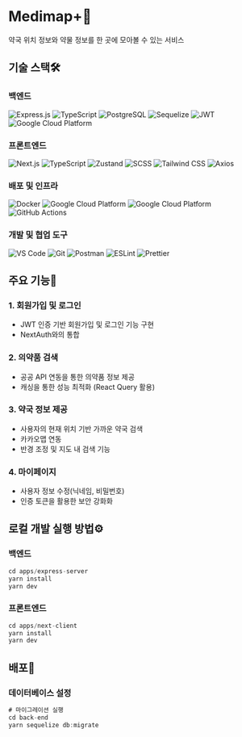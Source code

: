 # Medimap+🏥

약국 위치 정보와 약물 정보를 한 곳에 모아볼 수 있는 서비스

## 기술 스택🛠️

### 백엔드
<img src="https://img.shields.io/badge/Express.js-000000?style=for-the-badge&logo=express&logoColor=white" alt="Express.js"/> <img src="https://img.shields.io/badge/TypeScript-3178C6?style=for-the-badge&logo=typescript&logoColor=white" alt="TypeScript"/> <img src="https://img.shields.io/badge/PostgreSQL-4169E1?style=for-the-badge&logo=postgresql&logoColor=white" alt="PostgreSQL"/> <img src="https://img.shields.io/badge/Sequelize-52B0E7?style=for-the-badge&logo=sequelize&logoColor=white" alt="Sequelize"/> <img src="https://img.shields.io/badge/JWT-000000?style=for-the-badge&logo=jsonwebtokens&logoColor=white" alt="JWT"/> <img src="https://img.shields.io/badge/Google_Cloud_Platform-4285F4?style=for-the-badge&logo=google-cloud&logoColor=white" alt="Google Cloud Platform"/>

### 프론트엔드
<img src="https://img.shields.io/badge/Next.js-000000?style=for-the-badge&logo=next.js&logoColor=white" alt="Next.js"/> <img src="https://img.shields.io/badge/TypeScript-3178C6?style=for-the-badge&logo=typescript&logoColor=white" alt="TypeScript"/> <img src="https://img.shields.io/badge/Zustand-000000?style=for-the-badge&logo=zustand&logoColor=white" alt="Zustand"/> <img src="https://img.shields.io/badge/SCSS-CC6699?style=for-the-badge&logo=sass&logoColor=white" alt="SCSS"/> <img src="https://img.shields.io/badge/Tailwind_CSS-06B6D4?style=for-the-badge&logo=tailwindcss&logoColor=white" alt="Tailwind CSS"/> <img src="https://img.shields.io/badge/Axios-5A29E4?style=for-the-badge&logo=axios&logoColor=white" alt="Axios"/>

### 배포 및 인프라
<img src="https://img.shields.io/badge/Docker-2496ED?style=for-the-badge&logo=docker&logoColor=white" alt="Docker"/> <img src="https://img.shields.io/badge/GCP_App_Engine-4285F4?style=for-the-badge&logo=google-cloud&logoColor=white" alt="Google Cloud Platform"/> <img src="https://img.shields.io/badge/GCP_Cloud_SQL-4285F4?style=for-the-badge&logo=google-cloud&logoColor=white" alt="Google Cloud Platform"/> <img src="https://img.shields.io/badge/GitHub_Actions-2088FF?style=for-the-badge&logo=github-actions&logoColor=white" alt="GitHub Actions"/>

### 개발 및 협업 도구
<img src="https://img.shields.io/badge/VS_Code-007ACC?style=for-the-badge&logo=visual-studio-code&logoColor=white" alt="VS Code"/> <img src="https://img.shields.io/badge/Git-F05032?style=for-the-badge&logo=git&logoColor=white" alt="Git"/> <img src="https://img.shields.io/badge/Postman-FF6C37?style=for-the-badge&logo=postman&logoColor=white" alt="Postman"/> <img src="https://img.shields.io/badge/ESLint-4B32C3?style=for-the-badge&logo=eslint&logoColor=white" alt="ESLint"/> <img src="https://img.shields.io/badge/Prettier-F7B93E?style=for-the-badge&logo=prettier&logoColor=white" alt="Prettier"/>

## 주요 기능🚀

### 1. 회원가입 및 로그인
- JWT 인증 기반 회원가입 및 로그인 기능 구현
- NextAuth와의 통합

###  2. 의약품 검색
- 공공 API 연동을 통한 의약품 정보 제공
- 캐싱을 통한 성능 최적화 (React Query 활용)

###  3. 약국 정보 제공
- 사용자의 현재 위치 기반 가까운 약국 검색
- 카카오맵 연동
- 반경 조정 및 지도 내 검색 기능

###  4. 마이페이지 
- 사용자 정보 수정(닉네임, 비밀번호)
- 인증 토큰을 활용한 보안 강화화

## 로컬 개발 실행 방법⚙️
### 백엔드
```js
cd apps/express-server
yarn install
yarn dev
```

### 프론트엔드 

```js
cd apps/next-client
yarn install
yarn dev
```

## 배포🚢

### 데이터베이스 설정 
```js
# 마이그레이션 실행
cd back-end
yarn sequelize db:migrate
```
